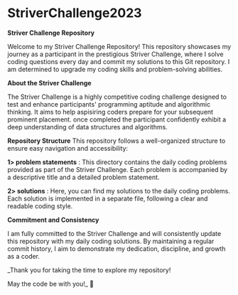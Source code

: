 # StriverChallenge2023

**Striver Challenge Repository**

Welcome to my Striver Challenge Repository! This repository showcases my journey as a participant in the prestigious Striver Challenge, where I solve coding questions every day and commit my solutions to this Git repository. I am determined to upgrade my coding skills and problem-solving abilities.

**About the Striver Challenge**

The Striver Challenge is a highly competitive coding challenge designed to test and enhance participants' programming aptitude and algorithmic thinking. It aims to help aspisiring coders prepare for your subsequent prominent placement. once completed the participant confidently exhibit a deep understanding of data structures and algorithms.

**Repository Structure**
This repository follows a well-organized structure to ensure easy navigation and accessibility:

  **1> problem statements** : This directory contains the daily coding problems provided as part of the Striver Challenge. Each problem is accompanied by a descriptive title and a detailed problem statement.

  **2> solutions** : Here, you can find my solutions to the daily coding problems. Each solution is implemented in a separate file, following a clear and readable coding style.

**Commitment and Consistency**

I am fully committed to the Striver Challenge and will consistently update this repository with my daily coding solutions. By maintaining a regular commit history, I aim to demonstrate my dedication, discipline, and growth as a coder.

_Thank you for taking the time to explore my repository!

May the code be with you!_ 🚀


